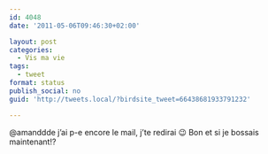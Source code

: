 ```yaml
---
id: 4048
date: '2011-05-06T09:46:30+02:00'

layout: post
categories:
  - Vis ma vie
tags:
  - tweet
format: status
publish_social: no
guid: 'http://tweets.local/?birdsite_tweet=66438681933791232'

---
```


@amanddde j’ai p-e encore le mail, j’te redirai 😉 Bon et si je bossais maintenant!?